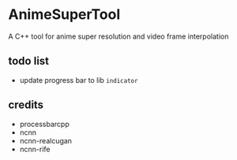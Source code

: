 # AnimeSuperTool

A C++ tool for anime super resolution and video frame interpolation

## todo list
- update progress bar to lib `indicator`


## credits

- processbarcpp
- ncnn
- ncnn-realcugan
- ncnn-rife